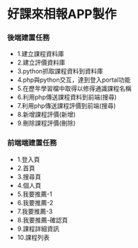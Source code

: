 # 好課來相報APP製作
### 後端建置任務
<ul>
<li>1.建立課程資料庫</li>
<li>2.建立評價資料庫</li>
<li>3.python抓取課程資料到資料庫</li>
<li>4.php與python交互，達到登入portal功能</li>
<li>5.在歷年學習檔中取得以修得通識課程名稱</li>
<li>6.利用php傳送課程資料到前端(搜尋)</li>
<li>7.利用php傳送課程評價到前端(搜尋)</li>
<li>8.新增課程評價(新增)</li>
<li>9.刪除課程評價(刪除)</li>
</ul>

### 前端端建置任務
<ul>
<li>1.登入頁</li>
<li>2.首頁</li>
<li>3.搜尋頁</li>
<li>4.個人頁</li>
<li>5.我要推薦-1</li>
<li>6.我要推薦-2</li>
<li>7.我要推薦-3</li>
<li>8.我要推薦-確認頁</li>
<li>9.課程詳細資訊</li>
<li>10.課程列表</li>
</ul>
